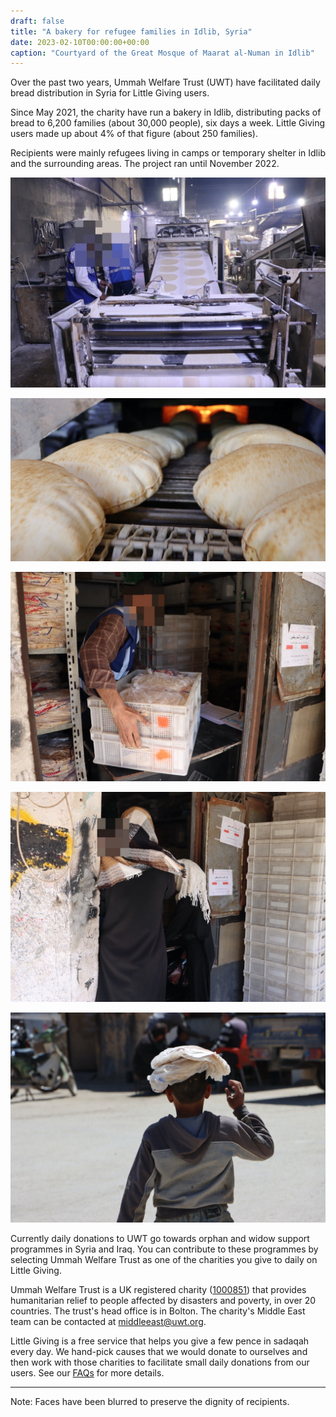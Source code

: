 ```yaml
---
draft: false
title: "A bakery for refugee families in Idlib, Syria"
date: 2023-02-10T00:00:00+00:00
caption: "Courtyard of the Great Mosque of Maarat al-Numan in Idlib"
---
```



Over the past two years, Ummah Welfare Trust (UWT) have facilitated daily bread distribution in Syria for Little Giving users.

Since May 2021, the charity have run a bakery in Idlib, distributing packs of bread to 6,200 families (about 30,000 people), six days a week. Little Giving users made up about 4% of that figure (about 250 families).

Recipients were mainly refugees living in camps or temporary shelter in Idlib and the surrounding areas. The project ran until November 2022.

![Dough is kneaded and shaped with the help of machinery](a.jpg)

![Baked bread comes out of the oven on a conveyor belt for cooling and packing](b.jpg)

![Packs of bread are loaded onto trays, ready for distribution](c.jpg)

![A woman and young girl arrive to collect a pack of bread](d.jpg)

![A young boy is given a pack of bread to take home](e.jpg)

Currently daily donations to UWT go towards orphan and widow support programmes in Syria and Iraq. You can contribute to these programmes by selecting Ummah Welfare Trust as one of the charities you give to daily on Little Giving.

Ummah Welfare Trust is a UK registered charity ([1000851](https://register-of-charities.charitycommission.gov.uk/charity-search/-/charity-details/1000851)) that provides humanitarian relief to people affected by disasters and poverty, in over 20 countries. The trust's head office is in Bolton. The charity's Middle East team can be contacted at [middleeast@uwt.org](mailto:middleeast@uwt.org).

Little Giving is a free service that helps you give a few pence in sadaqah every day. We hand-pick causes that we would donate to ourselves and then work with those charities to facilitate small daily donations from our users. See our [FAQs](https://www.littlegiving.org/support) for more details.

---

Note: Faces have been blurred to preserve the dignity of recipients.
